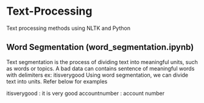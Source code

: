 # Text-Processing
Text processing methods using NLTK and Python

## Word Segmentation (word_segmentation.ipynb)
Text segmentation is the process of dividing text into meaningful units, such as words or topics.
A bad data can contains sentence of meaningful words with delimiters ex: itisverygood 
Using word segmentation, we can divide text into units. Refer below for examples

itisverygood  : it is very good
accountnumber : account number



